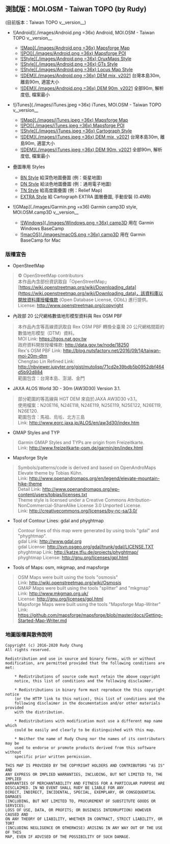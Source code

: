 ## 測試版：MOI.OSM - Taiwan TOPO (by Rudy)

(目前版本：Taiwan TOPO v__version__)

* ![Android](./images/Android.png =36x) Android, MOI.OSM - Taiwan TOPO v__version__
  * [![Map](./images/Android.png =36x) Mapsforge Map](./MOI_OSM_Taiwan_TOPO_Rudy.map.zip)
  * [![POI](./images/Android.png =36x) Mapsforge POI](./MOI_OSM_Taiwan_TOPO_Rudy.poi.zip)
  * [![Style](./images/Android.png =36x) OruxMaps Style](./MOI_OSM_Taiwan_TOPO_Rudy_style.zip)
  * [![Style](./images/Android.png =36x) GTs Style](./MOI_OSM_Taiwan_TOPO_Rudy_hs_style.zip)
  * [![Style](./images/Android.png =36x) Locus Map Style](./MOI_OSM_Taiwan_TOPO_Rudy_locus_style.zip)
  * [![DEM](./images/Android.png =36x) DEM mix, v2021](./hgtmix.zip) 台灣本島30m, 離島90m, 適當大小
  * [![DEM](./images/Android.png =36x) DEM 90m, v2021](./hgt90.zip) 全部90m, 解析度低, 檔案最小

* ![iTunes](./images/iTunes.jpeg =36x) iTunes, MOI.OSM - Taiwan TOPO v__version__
  * [![Map](./images/iTunes.jpeg =36x) Mapsforge Map](./MOI_OSM_Taiwan_TOPO_Rudy.map.zip)
  * [![POI](./images/iTunes.jpeg =36x) Mapsforge POI](./MOI_OSM_Taiwan_TOPO_Rudy.poi.zip)
  * [![Style](./images/iTunes.jpeg =36x) Cartograph Style](./MOI_OSM_Taiwan_TOPO_Rudy_style.zip)
  * [![DEM](./images/iTunes.jpeg =36x) DEM mix, v2021](./hgtmix.zip) 台灣本島30m, 離島90m, 適當大小
  * [![DEM](./images/iTunes.jpeg =36x) DEM 90m, v2021](./hgt90.zip) 全部90m, 解析度低, 檔案最小

* 疊圖專用 Styles
  * [BN Style](./MOI_OSM_bn_style.zip) 給深色地圖疊圖 (例：衛星地圖)
  * [DN Style](./MOI_OSM_dn_style.zip) 給淡色地圖疊圖 (例：通用電子地圖)
  * [TN Style](./MOI_OSM_tn_style.zip) 給高度圖疊圖 (例：Relief Map)
  * [EXTRA Style](./MOI_OSM_extra_style.zip) 給 Cartograph EXTRA 圖層疊圖, 手動安裝 (0.4MB)

* ![GMap](./images/Garmin.png =x36) Garmin camp3D style, MOI.OSM.camp3D v__version__
  * [![Windows](./images/Windows.png =36x) camp3D](./Install_MOI_Taiwan_TOPO_camp3D.exe) 用在 Garmin Windows BaseCamp 
  * [![macOS](./images/macOS.png =36x) camp3D](./Taiwan_moi_zh_camp3D.gmap.zip) 用在 Garmin BaseCamp for Mac


### 版權宣告

* OpenSteetMap
> © OpenStreetMap contributors <br />
> 本作品內含部份資訊取自「OpenStreetMap」[https://wiki.openstreetmap.org/wiki/Downloading_data](https://wiki.openstreetmap.org/wiki/Downloading_data)，該資料庫以開放資料庫授權條款 (Open Database License, ODbL) 進行提供。 <br />
> License: http://www.openstreetmap.org/copyright

* 內政部 20 公尺網格數值地形模型資料與 Rex OSM PBF
> 本作品內含等高線資訊取自 Rex OSM PBF 轉換全臺灣 20 公尺網格間距的數值地形模型（DTM）資料。 <br />
> MOI Link: https://tgos.nat.gov.tw <br />
> 政府資料開放授權條款: http://data.gov.tw/node/18250 <br />
> Rex's OSM PBF Link: http://blog.nutsfactory.net/2016/09/14/taiwan-moi-20m-dtm <br />
> Chengtao Lin Refined Link: http://nbviewer.jupyter.org/gist/mutolisp/71cd2e39bdb5b0952dbf464d5b92d884 <br />
> 範圍包含：台灣本島、澎湖、金門

* JAXA ALOS World 3D - 30m (AW3D30) Version 3.1.
> 部分範圍的等高線與 HGT DEM 來自於JAXA AW3D30 v3.1。 <br /> 
> 使用檔案：N20E116, N24E118, N24E119, N25E119, N25E122, N26E119, N26E120. <br />
> 範圍包含：馬祖、烏坵、北方三島 <br />
> Link: http://www.eorc.jaxa.jp/ALOS/en/aw3d30/index.htm

* GMAP Styles and TYP
> Garmin GMAP Styles and TYPs are origin from Freizeitkarte. <br />
> Link: http://www.freizeitkarte-osm.de/garmin/en/index.html

* Mapsforge Style
> Symbols/patterns/code is derived and based on OpenAndroMaps Elevate theme by Tobias Kühn. <br />
> Link: http://www.openandromaps.org/en/legend/elevate-mountain-hike-theme <br />
> Detail Link: http://www.openandromaps.org/wp-content/users/tobias/licenses.txt <br />
> Theme style is licensed under a Creative Commons Attribution-NonCommercial-ShareAlike License 3.0 Unported License. <br />
> Link: http://creativecommons.org/licenses/by-nc-sa/3.0/

* Tool of Contour Lines: gdal and phyghtmap
> Contour lines of this map were generated by using tools "gdal" and "phyghtmap". <br />
> gdal Link: http://www.gdal.org <br />
> gdal License: http://svn.osgeo.org/gdal/trunk/gdal/LICENSE.TXT <br />
> phyghtmap Link: http://katze.tfiu.de/projects/phyghtmap/ <br />
> phyghtmap License: http://gnu.org/licenses/gpl.html

* Tools of Maps: osm, mkgmap, and mapsforge
> OSM Maps were built using the tools "osmosis" <br />
> Link: http://wiki.openstreetmap.org/wiki/Osmosis <br />
> GMAP Maps were built using the tools "splitter" and "mkgmap" <br />
> Link: http://www.mkgmap.org.uk/ <br />
> License: http://gnu.org/licenses/gpl.html <br />
> Mapsforge Maps were built using the tools "Mapsforge Map-Writer" <br />
> Link: https://github.com/mapsforge/mapsforge/blob/master/docs/Getting-Started-Map-Writer.md

### 地圖版權與散佈說明
    Copyright (c) 2016-2020 Rudy Chung
    All rights reserved.

    Redistribution and use in source and binary forms, with or without
    modification, are permitted provided that the following conditions are met:

        * Redistributions of source code must retain the above copyright
        notice, this list of conditions and the following disclaimer.

        * Redistributions in binary form must reproduce the this copyright notice
        (or the HTTP link to this notice), this list of conditions and the
        following disclaimer in the documentation and/or other materials provided
        with the distribution.

        * Redistributions with modification must use a different map name which
        could be easily and clearly to be distinguished with this map.

        * Neither the name of Rudy Chung nor the names of its contributors may be
        used to endorse or promote products derived from this software without 
        specific prior written permission.

    THIS MAP IS PROVIDED BY THE COPYRIGHT HOLDERS AND CONTRIBUTORS "AS IS" AND
    ANY EXPRESS OR IMPLIED WARRANTIES, INCLUDING, BUT NOT LIMITED TO, THE IMPLIED
    WARRANTIES OF MERCHANTABILITY AND FITNESS FOR A PARTICULAR PURPOSE ARE
    DISCLAIMED. IN NO EVENT SHALL RUDY BE LIABLE FOR ANY
    DIRECT, INDIRECT, INCIDENTAL, SPECIAL, EXEMPLARY, OR CONSEQUENTIAL DAMAGES
    (INCLUDING, BUT NOT LIMITED TO, PROCUREMENT OF SUBSTITUTE GOODS OR SERVICES;
    LOSS OF USE, DATA, OR PROFITS; OR BUSINESS INTERRUPTION) HOWEVER CAUSED AND
    ON ANY THEORY OF LIABILITY, WHETHER IN CONTRACT, STRICT LIABILITY, OR TORT
    (INCLUDING NEGLIGENCE OR OTHERWISE) ARISING IN ANY WAY OUT OF THE USE OF THIS
    MAP, EVEN IF ADVISED OF THE POSSIBILITY OF SUCH DAMAGE.
